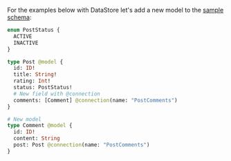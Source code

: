 For the examples below with DataStore let's add a new model to the [sample schema](~/lib/datastore/getting-started.md#sample-schema):

```graphql
enum PostStatus {
  ACTIVE
  INACTIVE
}

type Post @model {
  id: ID!
  title: String!
  rating: Int!
  status: PostStatus!
  # New field with @connection
  comments: [Comment] @connection(name: "PostComments")
}

# New model
type Comment @model {
  id: ID!
  content: String
  post: Post @connection(name: "PostComments")
}
```